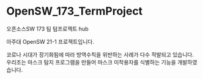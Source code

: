 # OpenSW_173_TermProject
오픈소스SW 173 팀 텀프로젝트 hub

아주대 OpenSW 21-1 프로젝트입니다.

코로나 시대가 장기화됨에 따라 방역수칙을 위반하는 사례가 다수 적발되고 있습니다.
우리조는 마스크 탐지 프로그램을 만들어 마스크 미착용자를 식별하는 기능을 개발하였습니다.
